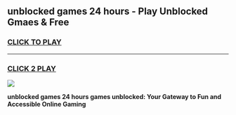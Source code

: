 
## unblocked games 24 hours - Play Unblocked Gmaes & Free
<h3>
<a href="https://news.freeplayer.one?title=unblocked_games_24_hours&ref=16F">CLICK TO PLAY</a></h3>
<hr>

<h3>
<a href="https://news.freeplayer.one?title=unblocked_games_24_hours&ref=16F">CLICK 2 PLAY</a>
  
</h3>

<a href="https://news.freeplayer.one?title=unblocked_games_24_hours&ref=16F/"><img src="https://clearcache.store/games.png"></a>


**unblocked games 24 hours games unblocked: Your Gateway to Fun and Accessible Online Gaming**
